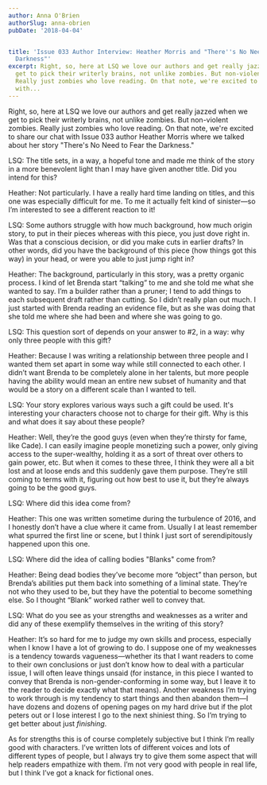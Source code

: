 ```yaml
---
author: Anna O'Brien
authorSlug: anna-obrien
pubDate: '2018-04-04'


title: 'Issue 033 Author Interview: Heather Morris and "There''s No Need to Fear the
  Darkness"'
excerpt: Right, so, here at LSQ we love our authors and get really jazzed when we
  get to pick their writerly brains, not unlike zombies. But non-violent zombies.
  Really just zombies who love reading. On that note, we're excited to share our chat
  with...
---
```

Right, so, here at LSQ we love our authors and get really jazzed when we get to pick their writerly brains, not unlike zombies. But non-violent zombies. Really just zombies who love reading. On that note, we're excited to share our chat with Issue 033 author Heather Morris where we talked about her story "There's No Need to Fear the Darkness."

LSQ: The title sets, in a way, a hopeful tone and made me think of the story in a more benevolent light than I may have given another title. Did you intend for this?

Heather: Not particularly. I have a really hard time landing on titles, and this one was especially difficult for me. To me it actually felt kind of sinister—so I’m interested to see a different reaction to it!

LSQ: Some authors struggle with how much background, how much origin story, to put in their pieces whereas with this piece, you just dove right in. Was that a conscious decision, or did you make cuts in earlier drafts? In other words, did you have the background of this piece (how things got this way) in your head, or were you able to just jump right in?

Heather: The background, particularly in this story, was a pretty organic process. I kind of let Brenda start “talking” to me and she told me what she wanted to say. I’m a builder rather than a pruner; I tend to add things to each subsequent draft rather than cutting. So I didn’t really plan out much. I just started with Brenda reading an evidence file, but as she was doing that she told me where she had been and where she was going to go.

LSQ: This question sort of depends on your answer to #2, in a way: why only three people with this gift? 

Heather: Because I was writing a relationship between three people and I wanted them set apart in some way while still connected to each other. I didn’t want Brenda to be completely alone in her talents, but more people having the ability would mean an entire new subset of humanity and that would be a story on a different scale than I wanted to tell.

LSQ: Your story explores various ways such a gift could be used. It's interesting your characters choose not to charge for their gift. Why is this and what does it say about these people?

Heather: Well, they’re the good guys (even when they’re thirsty for fame, like Cade). I can easily imagine people monetizing such a power, only giving access to the super-wealthy, holding it as a sort of threat over others to gain power, etc. But when it comes to these three, I think they were all a bit lost and at loose ends and this suddenly gave them purpose. They’re still coming to terms with it, figuring out how best to use it, but they’re always going to be the good guys.

LSQ: Where did this idea come from?

Heather: This one was written sometime during the turbulence of 2016, and I honestly don’t have a clue where it came from. Usually I at least remember what spurred the first line or scene, but I think I just sort of serendipitously happened upon this one.

LSQ: Where did the idea of calling bodies "Blanks" come from? 

Heather: Being dead bodies they’ve become more “object” than person, but Brenda’s abilities put them back into something of a liminal state. They’re not who they used to be, but they have the potential to become something else. So I thought “Blank” worked rather well to convey that.

LSQ: What do you see as your strengths and weaknesses as a writer and did any of these exemplify themselves in the writing of this story? 

Heather: It’s so hard for me to judge my own skills and process, especially when I know I have a lot of growing to do. I suppose one of my weaknesses is a tendency towards vagueness—whether its that I want readers to come to their own conclusions or just don’t know how to deal with a particular issue, I will often leave things unsaid (for instance, in this piece I wanted to convey that Brenda is non-gender-conforming in some way, but I leave it to the reader to decide exactly what that means). Another weakness I’m trying to work through is my tendency to start things and then abandon them—I have dozens and dozens of opening pages on my hard drive but if the plot peters out or I lose interest I go to the next shiniest thing. So I’m trying to get better about just *finishing*.

As for strengths this is of course completely subjective but I think I’m really good with characters. I’ve written lots of different voices and lots of different types of people, but I always try to give them some aspect that will help readers empathize with them. I’m not very good with people in real life, but I think I’ve got a knack for fictional ones.